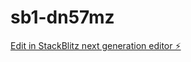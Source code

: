 # sb1-dn57mz

[Edit in StackBlitz next generation editor ⚡️](https://stackblitz.com/~/github.com/Kodzuki-Wan/sb1-dn57mz)